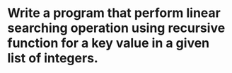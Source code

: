 
# Write a program that perform  linear searching operation using recursive function for a key value in a given list of integers.
